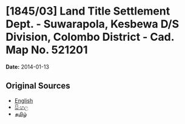 # [1845/03] Land Title Settlement Dept. - Suwarapola, Kesbewa D/S Division, Colombo District - Cad. Map No. 521201

**Date:** 2014-01-13

## Original Sources

- [English](https://documents.gov.lk/view/extra-gazettes/2014/1/1845-03_E.pdf)
- [සිංහල](https://documents.gov.lk/view/extra-gazettes/2014/1/1845-03_S.pdf)
- [தமிழ்](https://documents.gov.lk/view/extra-gazettes/2014/1/1845-03_T.pdf)
